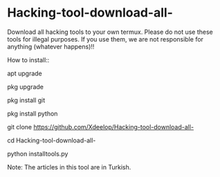 # Hacking-tool-download-all-
Download all hacking tools to your own termux. Please do not use these tools for illegal purposes. If you use them, we are not responsible for anything (whatever happens)!!


How to install::

apt upgrade

pkg upgrade

pkg install git

pkg install python

git clone https://github.com/Xdeelop/Hacking-tool-download-all-

cd Hacking-tool-download-all-

python installtools.py

Note: The articles in this tool are in Turkish.
